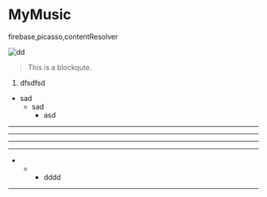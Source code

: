 # MyMusic
firebase,picasso,contentResolver





![dd](https://ss3.bdstatic.com/70cFv8Sh_Q1YnxGkpoWK1HF6hhy/it/u=1060387669,1498970204&fm=27&gp=0.jpg)
> This is a blockqute.
1. dfsdfsd
* sad
  * sad
    * asd
 ***   
 *****
 - - -
 ---------------------------------------
 * * * dddd
---------------------------------------
